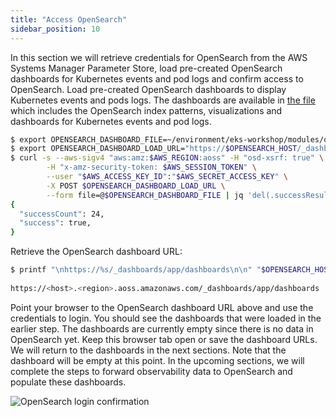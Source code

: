 ```yaml
---
title: "Access OpenSearch"
sidebar_position: 10
---
```


In this section we will retrieve credentials for OpenSearch from the AWS Systems Manager Parameter Store, load pre-created OpenSearch dashboards for Kubernetes events and pod logs and confirm access to OpenSearch.  Load pre-created OpenSearch dashboards to display Kubernetes events and pods logs. The dashboards are available in [the file](https://github.com/VAR::MANIFESTS_OWNER/VAR::MANIFESTS_REPOSITORY/tree/VAR::MANIFESTS_REF/manifests/modules/observability/opensearch/opensearch-dashboards.ndjson) which includes the OpenSearch index patterns, visualizations and dashboards for Kubernetes events and pod logs.

```bash
$ export OPENSEARCH_DASHBOARD_FILE=~/environment/eks-workshop/modules/observability/opensearch/opensearch-dashboards.ndjson
$ export OPENSEARCH_DASHBOARD_LOAD_URL="https://$OPENSEARCH_HOST/_dashboards/api/saved_objects/_import?overwrite=true"
$ curl -s --aws-sigv4 "aws:amz:$AWS_REGION:aoss" -H "osd-xsrf: true" \
        -H "x-amz-security-token: $AWS_SESSION_TOKEN" \
        --user "$AWS_ACCESS_KEY_ID":"$AWS_SECRET_ACCESS_KEY" \
        -X POST $OPENSEARCH_DASHBOARD_LOAD_URL \
        --form file=@$OPENSEARCH_DASHBOARD_FILE | jq 'del(.successResults)'
{
  "successCount": 24,
  "success": true,
}
```

Retrieve the OpenSearch dashboard URL:

```bash
$ printf "\nhttps://%s/_dashboards/app/dashboards\n\n" "$OPENSEARCH_HOST" 
 
https://<host>.<region>.aoss.amazonaws.com/_dashboards/app/dashboards
```

Point your browser to the OpenSearch dashboard URL above and use the credentials to login.  You should see the dashboards that were loaded in the earlier step. The dashboards are currently empty since there is no data in OpenSearch yet. Keep this browser tab open or save the dashboard URLs. We will return to the dashboards in the next sections. Note that the dashboard will be empty at this point. In the upcoming sections, we will complete the steps to forward observability data to OpenSearch and populate these dashboards.

![OpenSearch login confirmation](./assets/opensearch-dashboard-launch.webp)
